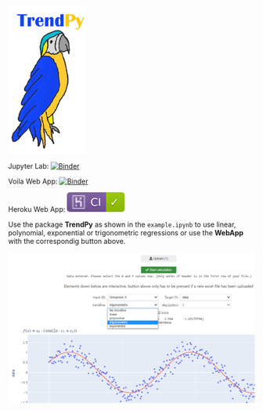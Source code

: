 <img src="figures/logo.jpg"  height="300"  />

Jupyter Lab:   [![Binder](https://mybinder.org/badge_logo.svg)](https://mybinder.org/v2/gh/zolabar/trendPy/HEAD)

Voila Web App: [![Binder](https://mybinder.org/badge_logo.svg)](https://mybinder.org/v2/gh/zolabar/trendPy/HEAD?urlpath=voila%2Frender%2F/trendpy_webapp.ipynb)

Heroku Web App: [![example badge](figures/succeeded.svg)](https://trendpy.herokuapp.com/)

Use the package **TrendPy** as shown in the ```example.ipynb``` to use linear, polynomial, exponential or trigonometric regressions or use the **WebApp** with the correspondig button above.

<img src="figures/screenshot2.PNG"  />

